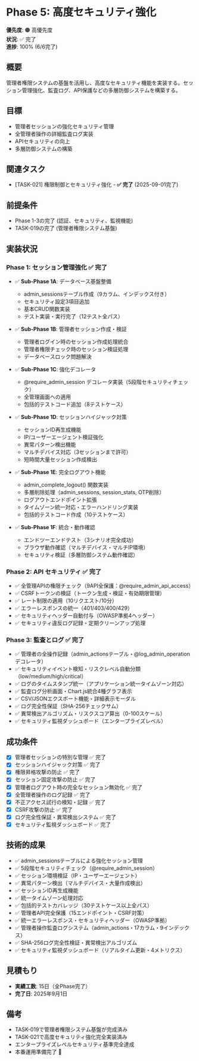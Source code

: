 # Phase 5: 高度セキュリティ強化

**優先度**: 🟠 高優先度  
**状況**: ✅ 完了  
**進捗**: 100% (6/6完了)

## 概要
管理者権限システムの基盤を活用し、高度なセキュリティ機能を実装する。セッション管理強化、監査ログ、API保護などの多層防御システムを構築する。

## 目標
- 管理者セッションの強化セキュリティ管理
- 全管理者操作の詳細監査ログ実装
- APIセキュリティの向上
- 多層防御システムの構築

## 関連タスク
- [TASK-021] 権限制御とセキュリティ強化 - **✅ 完了** (2025-09-01完了)

## 前提条件
- Phase 1-3の完了 (認証、セキュリティ、監視機能)
- TASK-019の完了 (管理者権限システム基盤)

## 実装状況

### Phase 1: セッション管理強化 ✅ **完了**
- ✅ **Sub-Phase 1A**: データベース基盤整備
  - admin_sessionsテーブル作成（9カラム、インデックス付き）
  - セキュリティ設定3項目追加
  - 基本CRUD関数実装
  - テスト実装・実行完了（12テスト全パス）

- ✅ **Sub-Phase 1B**: 管理者セッション作成・検証
  - 管理者ログイン時のセッション作成処理統合
  - 管理者権限チェック時のセッション検証処理
  - データベースロック問題解決

- ✅ **Sub-Phase 1C**: 強化デコレータ
  - @require_admin_session デコレータ実装（5段階セキュリティチェック）
  - 全管理画面への適用
  - 包括的テストコード追加（8テストケース）

- ✅ **Sub-Phase 1D**: セッションハイジャック対策
  - セッションID再生成機能
  - IP/ユーザーエージェント検証強化
  - 異常パターン検出機能
  - マルチデバイス対応（3セッションまで許可）
  - 短時間大量セッション作成検出

- ✅ **Sub-Phase 1E**: 完全ログアウト機能
  - admin_complete_logout() 関数実装
  - 多層削除処理（admin_sessions, session_stats, OTP削除）
  - ログアウトエンドポイント拡張
  - タイムゾーン統一対応・エラーハンドリング実装
  - 包括的テストコード作成（10テストケース）

- ✅ **Sub-Phase 1F**: 統合・動作確認
  - エンドツーエンドテスト（3シナリオ完全成功）
  - ブラウザ動作確認（マルチデバイス・マルチIP環境）
  - セキュリティ検証（多層防御システム動作確認）

### Phase 2: API セキュリティ ✅ **完了**
- ✅ 全管理APIの権限チェック（9API全保護：@require_admin_api_access）
- ✅ CSRFトークンの検証（トークン生成・検証・有効期限管理）
- ✅ レート制限の適用（10リクエスト/10分）
- ✅ エラーレスポンスの統一（401/403/400/429）
- ✅ セキュリティヘッダー自動付与（OWASP準拠4ヘッダー）
- ✅ セキュリティ違反ログ記録・定期クリーンアップ処理

### Phase 3: 監査とログ ✅ **完了**
- ✅ 管理者の全操作記録（admin_actionsテーブル・@log_admin_operationデコレータ）
- ✅ セキュリティイベント検知・リスクレベル自動分類（low/medium/high/critical）
- ✅ ログのタイムスタンプ統一（アプリケーション統一タイムゾーン対応）
- ✅ 監査ログ分析画面・Chart.js統合4種グラフ表示
- ✅ CSV/JSONエクスポート機能・詳細表示モーダル
- ✅ ログ完全性保証（SHA-256チェックサム）
- ✅ 異常検出アルゴリズム・リスクスコア算出（0-100スケール）
- ✅ セキュリティ監視ダッシュボード（エンタープライズレベル）

## 成功条件
- [x] 管理者セッションの特別な管理 ✅ 完了
- [x] セッションハイジャック対策 ✅ 完了
- [x] 権限昇格攻撃の防止 ✅ 完了
- [x] セッション固定攻撃の防止 ✅ 完了
- [x] 管理者ログアウト時の完全なセッション無効化 ✅ 完了
- [x] 全管理者操作のログ記録 ✅ 完了
- [x] 不正アクセス試行の検知・記録 ✅ 完了
- [x] CSRF攻撃の防止 ✅ 完了
- [x] ログ完全性保証・異常検出システム ✅ 完了
- [x] セキュリティ監視ダッシュボード ✅ 完了

## 技術的成果
- ✅ admin_sessionsテーブルによる強化セッション管理
- ✅ 5段階セキュリティチェック（@require_admin_session）
- ✅ セッション環境検証（IP・ユーザーエージェント）
- ✅ 異常パターン検出（マルチデバイス・大量作成検出）
- ✅ セッションID再生成機能
- ✅ 統一タイムゾーン処理対応
- ✅ 包括的テストカバレッジ（30テストケース以上全パス）
- ✅ 管理者API完全保護（15エンドポイント・CSRF対策）
- ✅ 統一エラーレスポンス・セキュリティヘッダー（OWASP準拠）
- ✅ 管理者操作監査ログシステム（admin_actions・17カラム・9インデックス）
- ✅ SHA-256ログ完全性検証・異常検出アルゴリズム
- ✅ セキュリティ監視ダッシュボード（リアルタイム更新・4メトリクス）

## 見積もり
- **実績工数**: 15日（全Phase完了）
- **完了日**: 2025年9月1日

## 備考
- TASK-019で管理者権限システム基盤が完成済み
- TASK-021で高度セキュリティ強化完全実装済み
- エンタープライズレベルセキュリティ基準完全達成
- 本番運用準備完了 🚀
